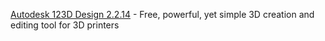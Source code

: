 [Autodesk 123D Design 2.2.14](https://autodesk-123d-design.en.lo4d.com/windows "Autodesk 123D Design 2.2.14") - Free, powerful, yet simple 3D creation and editing tool for 3D printers
